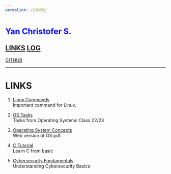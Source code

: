 ```yaml
---
permalink: /LINKS/
---
```

<span style="color:blue; font-weight:bold; font-size:larger;">Yan Christofer S.</span>
<br><br>
[LINKS](https://github.com/yancheesetofer/os222/blob/main/links.md)
[LOG](https://github.com/yancheesetofer/os222/blob/main/TXT/mylog.txt)
---
[GITHUB](https://github.com/yancheesetofer/os222)
<br>
<hr>

# LINKS

1. [Linux Commands](https://www.youtube.com/watch?v=ZtqBQ68cfJc)<br>
Important command for Linux.

2. [OS Tasks](https://osp4diss.vlsm.org/AOS.html)<br>
Tasks from Operating Systems Class 22/23

3. [Operating System Concepts](https://os.ecci.ucr.ac.cr/slides/Abraham-Silberschatz-Operating-System-Concepts-10th-2018.pdf)<br>
Web version of OS pdf.

4. [C Tutorial](https://www.learn-c.org)<br>
Learn C from basic

5. [Cybersecurity Fundamentals](https://www.youtube.com/watch?v=5MMoxyK1Y9o)<br>
Understanding Cybersecurity Basics

